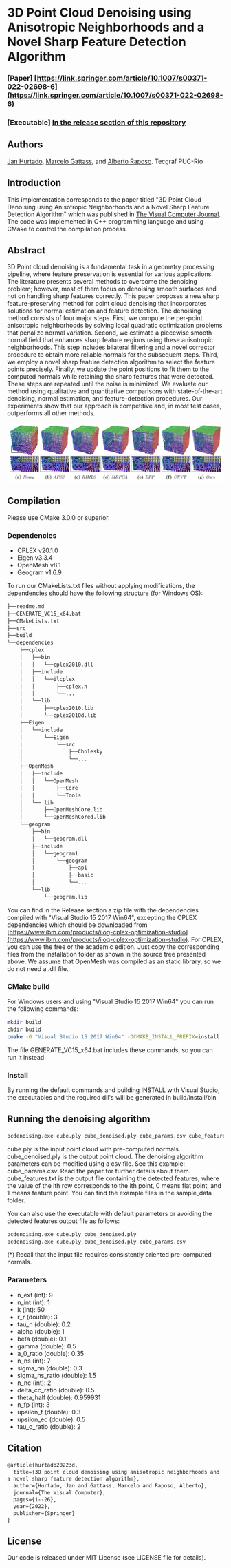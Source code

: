 # 3D Point Cloud Denoising using Anisotropic Neighborhoods and a Novel Sharp Feature Detection Algorithm

### [Paper] [https://link.springer.com/article/10.1007/s00371-022-02698-6](https://link.springer.com/article/10.1007/s00371-022-02698-6)

### [Executable] [In the release section of this repository](https://github.com/JanHurtado/point_cloud_denoising_anisotropic_neighborhoods/releases/tag/v1.0.0)

## Authors 
[Jan Hurtado](https://scholar.google.com/citations?user=5WJK29sAAAAJ&hl=es), [Marcelo Gattass](https://scholar.google.com/citations?user=zrRqeM8AAAAJ&hl=en), and [Alberto Raposo](https://scholar.google.com/citations?user=bbNfBlwAAAAJ&hl=en).
Tecgraf PUC-Rio 

## Introduction

This implementation corresponds to the paper titled "3D Point Cloud Denoising using Anisotropic Neighborhoods and a Novel Sharp Feature Detection Algorithm" which was published in [The Visual Computer Journal](https://www.springer.com/journal/371). The code was implemented in C++ programming language and using CMake to control the compilation process.

## Abstract

3D Point cloud denoising is a fundamental task in a geometry processing pipeline, where feature preservation is essential for various applications. The literature presents several methods to overcome the denoising problem; however, most of them focus on denoising smooth surfaces and not on handling sharp features correctly. This paper proposes a new sharp feature-preserving method for point cloud denoising that incorporates solutions for normal estimation and feature detection. The denoising method consists of four major steps. First, we compute the per-point anisotropic neighborhoods by solving local quadratic optimization problems that penalize normal variation. Second, we estimate a piecewise smooth normal field that enhances sharp feature regions using these anisotropic neighborhoods. This step includes bilateral filtering and a novel corrector procedure to obtain more reliable normals for the subsequent steps. Third, we employ a novel sharp feature detection algorithm to select the feature points precisely. Finally, we update the point positions to fit them to the computed normals while retaining the sharp features that were detected. These steps are repeated until the noise is minimized. We evaluate our method using qualitative and quantitative comparisons with state-of-the-art denoising, normal estimation, and feature-detection procedures. Our experiments show that our approach is competitive and, in most test cases, outperforms all other methods.

![plot](./image/example.png)

## Compilation

Please use CMake 3.0.0 or superior.

### Dependencies

* CPLEX v20.1.0
* Eigen v3.3.4
* OpenMesh v8.1
* Geogram v1.6.9

To run our CMakeLists.txt files without applying modifications, the dependencies should have the following structure (for Windows OS):
```bash
├──readme.md
├──GENERATE_VC15_x64.bat
├──CMakeLists.txt
├──src
├──build
└──dependencies
	├──cplex
	│	├──bin
	│	│	└──cplex2010.dll
	│	├──include
	│	│	└──ilcplex
	│	│		├──cplex.h
	│	│		└──...
	│	└──lib
	│		├──cplex2010.lib
	│		└──cplex2010d.lib
	├──Eigen
	│	└──include
	│		└──Eigen
	│			└──src
	│				├──Cholesky
	│				└──...
	├──OpenMesh
	│	├──include
	│	│	└──OpenMesh
	│	│		├──Core
	│	│		└──Tools
	│	└── lib
	│		├──OpenMeshCore.lib
	│		└──OpenMeshCored.lib
	└──geogram
		├──bin
		│	└──geogram.dll
		├──include
		│	└──geogram1
		│		└──geogram
		│			├──api
		│			├──basic
		│			└──...
		└──lib
			└──geogram.lib
``` 
You can find in the Release section a zip file with the dependencies compiled with "Visual Studio 15 2017 Win64", excepting the CPLEX dependencies which should be downloaded from [https://www.ibm.com/products/ilog-cplex-optimization-studio](https://www.ibm.com/products/ilog-cplex-optimization-studio). For CPLEX, you can use the free or the academic edition. Just copy the corresponding files from the installation folder as shown in the source tree presented above. We assume that OpenMesh was compiled as an static library, so we do not need a .dll file.

### CMake build

For Windows users and using "Visual Studio 15 2017 Win64" you can run the following commands:
```bash
mkdir build
chdir build
cmake -G "Visual Studio 15 2017 Win64" -DCMAKE_INSTALL_PREFIX=install ../
``` 
The file GENERATE_VC15_x64.bat includes these commands, so you can run it instead.

### Install

By running the default commands and building INSTALL with Visual Studio, the executables and the required dll's will be generated in build/install/bin

## Running the denoising algorithm

```bash
pcdenoising.exe cube.ply cube_denoised.ply cube_params.csv cube_features.txt
``` 

cube.ply is the input point cloud with pre-computed normals. cube_denoised.ply is the output point cloud. The denoising algorithm parameters can be modified using a csv file. See this example: cube_params.csv. Read the paper for further details about them. cube_features.txt is the output file containing the detected features, where the value of the ith row corresponds to the ith point, 0 means flat point, and 1 means feature point. You can find the example files in the sample_data folder.

You can also use the executable with default parameters or avoiding the detected features output file as follows:

```bash
pcdenoising.exe cube.ply cube_denoised.ply
pcdenoising.exe cube.ply cube_denoised.ply cube_params.csv
``` 

(*) Recall that the input file requires consistently oriented pre-computed normals.

### Parameters
* n_ext (int): 9
* n_int (int): 1
* k (int): 50
* r_r (double): 3
* tau_n (double): 0.2
* alpha (double): 1
* beta (double): 0.1
* gamma (double): 0.5
* a_0_ratio (double): 0.35
* n_ns (int): 7
* sigma_nn (double): 0.3
* sigma_ns_ratio (double): 1.5
* n_nc (int): 2
* delta_cc_ratio (double): 0.5
* theta_half (double): 0.959931
* n_fp (int): 3
* upsilon_f (double): 0.3
* upsilon_ec (double): 0.5
* tau_o_ratio (double): 2

## Citation

```
@article{hurtado20223d,
  title={3D point cloud denoising using anisotropic neighborhoods and a novel sharp feature detection algorithm},
  author={Hurtado, Jan and Gattass, Marcelo and Raposo, Alberto},
  journal={The Visual Computer},
  pages={1--26},
  year={2022},
  publisher={Springer}
}
```

## License
Our code is released under MIT License (see LICENSE file for details).

